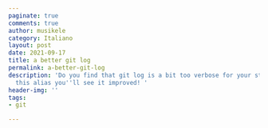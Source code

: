 ```yaml
---
paginate: true
comments: true
author: musikele
category: Italiano
layout: post
date: 2021-09-17
title: a better git log
permalink: a-better-git-log
description: 'Do you find that git log is a bit too verbose for your standards? With
  this alias you''ll see it improved! '
header-img: ''
tags:
- git

---
```

